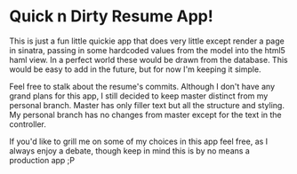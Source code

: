 Quick n Dirty Resume App!
=========================

This is just a fun little quickie app that does very little except render a page in sinatra, passing in
some hardcoded values from the model into the html5 haml view. In a perfect world these would be
drawn from the database. This would be easy to add in the future, but for now I'm keeping it simple.

Feel free to stalk about the resume's commits. Although I don't have any grand plans for this app, I
still decided to keep master distinct from my personal branch. Master has only filler text but all the
structure and styling. My personal branch has no changes from master except for the text in the controller.

If you'd like to grill me on some of my choices in this app feel free, as I always enjoy a debate, though
keep in mind this is by no means a production app ;P
